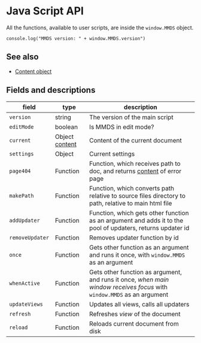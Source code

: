 # Java Script API

All the functions, available to user scripts, are inside the `window.MMDS` object.

```
console.log("MMDS version: " + window.MMDS.version")
```

## See also
* [Content object](api_content.en.md)

## Fields and descriptions

| field | type |  description |
|---|---|---|
| `version` |  string | The version of the main script |
| `editMode`  | boolean  | Is MMDS in edit mode? |
| `current` | Object [content](api_content.en.md) | Content of the current document |
| `settings` | Object | Current settings |
| `page404` | Function | Function, which receives path to doc, and returns [content](api_content.en.md) of error page  |
| `makePath` | Function | Function, which converts path relative to source files directory to path, relative to main html file |
| `addUpdater` | Function | Function, which gets other function as an argument and adds it to the pool of updaters, returns updater id |
| `removeUpdater` | Function | Removes updater function by id | 
| `once` | Function | Gets other function as an argument and runs it once, with `window.MMDS` as an argument |
| `whenActive` | Function | Gets other function as argument, and runs it once, _when main window receives focus_ with `window.MMDS` as an argument|
| `updateViews` | Function | Updates all views, calls all updaters |
| `refresh` | Function | Refreshes _view_ of the document | 
| `reload` | Function | Reloads current document from disk |